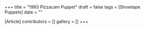 +++
title = "1993 Pizzacam Puppet"
draft = false
tags = [Showtape Puppets]
date = ""

[Article]
contributors = []
gallery = []
+++